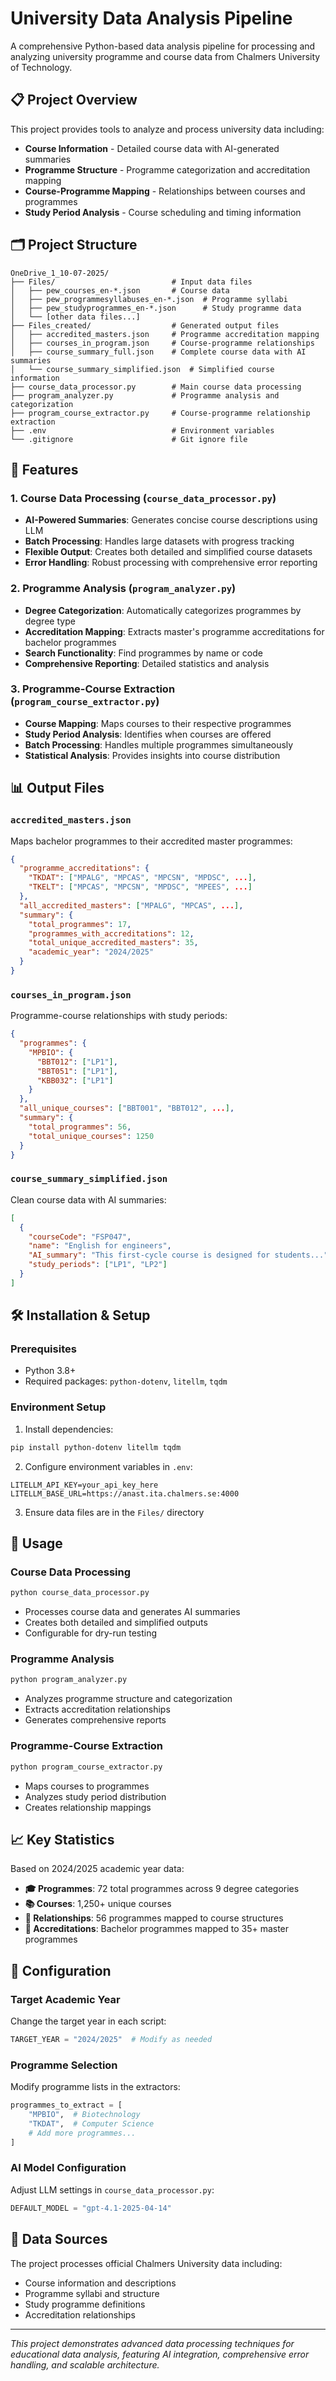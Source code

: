 # University Data Analysis Pipeline

A comprehensive Python-based data analysis pipeline for processing and analyzing university programme and course data from Chalmers University of Technology.

## 📋 Project Overview

This project provides tools to analyze and process university data including:
- **Course Information** - Detailed course data with AI-generated summaries
- **Programme Structure** - Programme categorization and accreditation mapping
- **Course-Programme Mapping** - Relationships between courses and programmes
- **Study Period Analysis** - Course scheduling and timing information

## 🗂️ Project Structure

```
OneDrive_1_10-07-2025/
├── Files/                          # Input data files
│   ├── pew_courses_en-*.json       # Course data
│   ├── pew_programmesyllabuses_en-*.json  # Programme syllabi
│   ├── pew_studyprogrammes_en-*.json      # Study programme data
│   └── [other data files...]
├── Files_created/                  # Generated output files
│   ├── accredited_masters.json     # Programme accreditation mapping
│   ├── courses_in_program.json     # Course-programme relationships
│   ├── course_summary_full.json    # Complete course data with AI summaries
│   └── course_summary_simplified.json  # Simplified course information
├── course_data_processor.py        # Main course data processing
├── program_analyzer.py             # Programme analysis and categorization
├── program_course_extractor.py     # Course-programme relationship extraction
├── .env                            # Environment variables
└── .gitignore                      # Git ignore file
```

## 🚀 Features

### 1. Course Data Processing (`course_data_processor.py`)
- **AI-Powered Summaries**: Generates concise course descriptions using LLM
- **Batch Processing**: Handles large datasets with progress tracking
- **Flexible Output**: Creates both detailed and simplified course datasets
- **Error Handling**: Robust processing with comprehensive error reporting

### 2. Programme Analysis (`program_analyzer.py`)
- **Degree Categorization**: Automatically categorizes programmes by degree type
- **Accreditation Mapping**: Extracts master's programme accreditations for bachelor programmes
- **Search Functionality**: Find programmes by name or code
- **Comprehensive Reporting**: Detailed statistics and analysis

### 3. Programme-Course Extraction (`program_course_extractor.py`)
- **Course Mapping**: Maps courses to their respective programmes
- **Study Period Analysis**: Identifies when courses are offered
- **Batch Processing**: Handles multiple programmes simultaneously
- **Statistical Analysis**: Provides insights into course distribution

## 📊 Output Files

### `accredited_masters.json`
Maps bachelor programmes to their accredited master programmes:
```json
{
  "programme_accreditations": {
    "TKDAT": ["MPALG", "MPCAS", "MPCSN", "MPDSC", ...],
    "TKELT": ["MPCAS", "MPCSN", "MPDSC", "MPEES", ...]
  },
  "all_accredited_masters": ["MPALG", "MPCAS", ...],
  "summary": {
    "total_programmes": 17,
    "programmes_with_accreditations": 12,
    "total_unique_accredited_masters": 35,
    "academic_year": "2024/2025"
  }
}
```

### `courses_in_program.json`
Programme-course relationships with study periods:
```json
{
  "programmes": {
    "MPBIO": {
      "BBT012": ["LP1"],
      "BBT051": ["LP1"],
      "KBB032": ["LP1"]
    }
  },
  "all_unique_courses": ["BBT001", "BBT012", ...],
  "summary": {
    "total_programmes": 56,
    "total_unique_courses": 1250
  }
}
```

### `course_summary_simplified.json`
Clean course data with AI summaries:
```json
[
  {
    "courseCode": "FSP047",
    "name": "English for engineers",
    "AI_summary": "This first-cycle course is designed for students...",
    "study_periods": ["LP1", "LP2"]
  }
]
```

## 🛠️ Installation & Setup

### Prerequisites
- Python 3.8+
- Required packages: `python-dotenv`, `litellm`, `tqdm`

### Environment Setup
1. Install dependencies:
```bash
pip install python-dotenv litellm tqdm
```

2. Configure environment variables in `.env`:
```env
LITELLM_API_KEY=your_api_key_here
LITELLM_BASE_URL=https://anast.ita.chalmers.se:4000
```

3. Ensure data files are in the `Files/` directory

## 🚦 Usage

### Course Data Processing
```bash
python course_data_processor.py
```
- Processes course data and generates AI summaries
- Creates both detailed and simplified outputs
- Configurable for dry-run testing

### Programme Analysis
```bash
python program_analyzer.py
```
- Analyzes programme structure and categorization
- Extracts accreditation relationships
- Generates comprehensive reports

### Programme-Course Extraction
```bash
python program_course_extractor.py
```
- Maps courses to programmes
- Analyzes study period distribution
- Creates relationship mappings

## 📈 Key Statistics

Based on 2024/2025 academic year data:
- **🎓 Programmes**: 72 total programmes across 9 degree categories
- **📚 Courses**: 1,250+ unique courses
- **🔗 Relationships**: 56 programmes mapped to course structures
- **🎯 Accreditations**: Bachelor programmes mapped to 35+ master programmes

## 🔧 Configuration

### Target Academic Year
Change the target year in each script:
```python
TARGET_YEAR = "2024/2025"  # Modify as needed
```

### Programme Selection
Modify programme lists in the extractors:
```python
programmes_to_extract = [
    "MPBIO",  # Biotechnology
    "TKDAT",  # Computer Science
    # Add more programmes...
]
```

### AI Model Configuration
Adjust LLM settings in `course_data_processor.py`:
```python
DEFAULT_MODEL = "gpt-4.1-2025-04-14"
```

## 📝 Data Sources

The project processes official Chalmers University data including:
- Course information and descriptions
- Programme syllabi and structure
- Study programme definitions
- Accreditation relationships


---

*This project demonstrates advanced data processing techniques for educational data analysis, featuring AI integration, comprehensive error handling, and scalable architecture.*